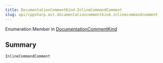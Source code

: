 ```yaml
---
title: DocumentationCommentKind.InlineCommandComment
slug: api/cppsharp.ast.documentationcommentkind.inlinecommandcomment
---
```

Enumeration Member in [DocumentationCommentKind](/api/cppsharp/ast/documentationcommentkind)

## Summary



```csharp
InlineCommandComment
```

